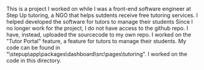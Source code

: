 This is a project I worked on while I was a front-end software engineer at Step Up tutoring, a NGO that helps sutdents receive free tutoring services. I helped developed the software for tutors to manage their students
Since I no longer work for the project, I do not have access to the github repo. I have, instead, uploaded the sourcecode to my own repo.
I worked on the "Tutor Portal" feature, a feature for tutors to manage their students.
My code can be found in  "\stepup\app\packages\dashboard\src\pages\tutoring". I worked on the code in this directory.
